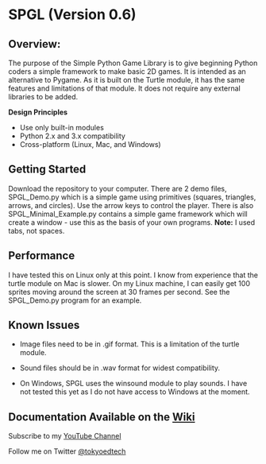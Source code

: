 
# SPGL (Version 0.6)

## Overview:

The purpose of the Simple Python Game Library is to give beginning Python coders a simple framework to make basic 2D games.  It is intended as an alternative to Pygame. As it is built on the Turtle module, it has the same features and limitations of that module. It does not require any external libraries to be added.

**Design Principles**

 - Use only built-in modules
 - Python 2.x and 3.x compatibility
 - Cross-platform (Linux, Mac, and Windows)

## Getting Started
Download the repository to your computer.  There are 2 demo files, SPGL_Demo.py which is a simple game using primitives (squares, triangles, arrows, and circles).  Use the arrow keys to control the player.  There is also SPGL_Minimal_Example.py contains a simple game framework which will create a window - use this as the basis of your own programs. **Note:** I used tabs, not spaces.  

## Performance

I have tested this on Linux only at this point.  I know from experience that the turtle module on Mac is slower.  On my Linux machine, I can easily get 100 sprites moving around the screen at 30 frames per second. See the SPGL_Demo.py program for an example.

## Known Issues

 - Image files need to be in .gif format.  This is a limitation of the turtle module.

 - Sound files should be in .wav format for widest compatibility.

 - On Windows, SPGL uses the winsound module to play sounds.  I have not tested this yet as I do not have access to Windows at the moment.

## Documentation Available on the [Wiki](https://github.com/wynand1004/SPGL/wiki)

Subscribe to my [YouTube Channel](https://www.youtube.com/channel/UC2vm-0XX5RkWCXWwtBZGOXg)

Follow me on Twitter [@tokyoedtech](https://twitter.com/tokyoedtech)

